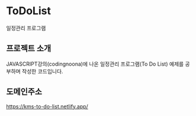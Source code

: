 # ToDoList
일정관리 프로그램

## 프로젝트 소개
JAVASCRIPT강의(codingnoona)에 나온 일정관리 프로그램(To Do List) 예제를 공부하며 작성한 코드입니다.

## 도메인주소
https://kms-to-do-list.netlify.app/
